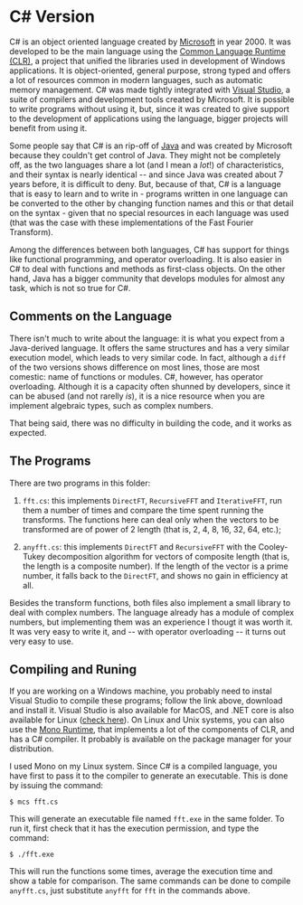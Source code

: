 # C# Version

C# is an object oriented language created by [Microsoft](http://microsoft.com) in year 2000. It was developed to be the main language using the [Common Language Runtime (CLR)](https://docs.microsoft.com/en-us/dotnet/standard/clr), a project that unified the libraries used in development of Windows applications. It is object-oriented, general purpose, strong typed and offers a lot of resources common in modern languages, such as automatic memory management. C# was made tightly integrated with [Visual Studio](https://visualstudio.microsoft.com/), a suite of compilers and development tools created by Microsoft. It is possible to write programs without using it, but, since it was created to give support to the development of applications using the language, bigger projects will benefit from using it.

Some people say that C# is an rip-off of [Java](https://java.com) and was created by Microsoft because they couldn't get control of Java. They might not be completely off, as the two languages share a lot (and I mean a *lot*!) of characteristics, and their syntax is nearly identical -- and since Java was created about 7 years before, it is difficult to deny. But, because of that, C# is a language that is easy to learn and to write in - programs written in one language can be converted to the other by changing function names and this or that detail on the syntax - given that no special resources in each language was used (that was the case with these implementations of the Fast Fourier Transform).

Among the differences between both languages, C# has support for things like functional programming, and operator overloading. It is also easier in C# to deal with functions and methods as first-class objects. On the other hand, Java has a bigger community that develops modules for almost any task, which is not so true for C#.



## Comments on the Language

There isn't much to write about the language: it is what you expect from a Java-derived language. It offers the same structures and has a very similar execution model, which leads to very similar code. In fact, although a `diff` of the two versions shows difference on most lines, those are most comestic: name of functions or modules. C#, however, has operator overloading. Although it is a capacity often shunned by developers, since it can be abused (and not rarelly *is*), it is a nice resource when you are implement algebraic types, such as complex numbers.

That being said, there was no difficulty in building the code, and it works as expected.


## The Programs

There are two programs in this folder:

1. `fft.cs`: this implements `DirectFT`, `RecursiveFFT` and `IterativeFFT`, run them a number of times and compare the time spent running the transforms. The functions here can deal only when the vectors to be transformed are of power of 2 length (that is, 2, 4, 8, 16, 32, 64, etc.);

2. `anyfft.cs`: this implements `DirectFT` and `RecursiveFFT` with the Cooley-Tukey decomposition algorithm for vectors of composite length (that is, the length is a composite number). If the length of the vector is a prime number, it falls back to the `DirectFT`, and shows no gain in efficiency at all.

Besides the transform functions, both files also implement a small library to deal with complex numbers. The language already has a module of complex numbers, but implementing them was an experience I thougt it was worth it. It was very easy to write it, and -- with operator overloading -- it turns out very easy to use.


## Compiling and Runing

If you are working on a Windows machine, you probably need to instal Visual Studio to compile these programs; follow the link above, download and install it. Visual Studio is also available for MacOS, and .NET core is also available for Linux ([check here](https://docs.microsoft.com/en-us/dotnet/core/install/linux)). On Linux and Unix systems, you can also use the [Mono Runtime](https://www.mono-project.com/), that implements a lot of the components of CLR, and has a C# compiler. It probably is available on the package manager for your distribution.

I used Mono on my Linux system. Since C# is a compiled language, you have first to pass it to the compiler to generate an executable. This is done by issuing the command:

```
$ mcs fft.cs
```

This will generate an executable file named `fft.exe` in the same folder. To run it, first check that it has the execution permission, and type the command:

```
$ ./fft.exe
```

This will run the functions some times, average the execution time and show a table for comparison. The same commands can be done to compile `anyfft.cs`, just substitute `anyfft` for `fft` in the commands above.

